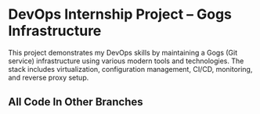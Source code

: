 # DevOps Internship Project – Gogs Infrastructure

This project demonstrates my DevOps skills by maintaining a Gogs (Git service) infrastructure using various modern tools and technologies. The stack includes virtualization, configuration management, CI/CD, monitoring, and reverse proxy setup.

## All Code In Other Branches
